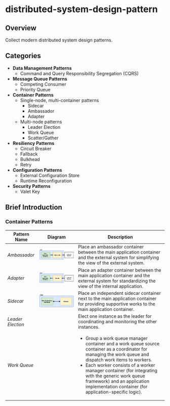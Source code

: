# distributed-system-design-pattern

## Overview
Collect modern distributed system design patterns.

## Categories
- **Data Management Patterns**
   - Command and Query Responsibility Segregation (CQRS)
- **Message Queue Patterns**
   - Competing Consumer
   - Priority Queue
- **Container Patterns**
   - Single-node, multi-container patterns
      - Sidecar
      - Ambassador
      - Adapter
   - Multi-node patterns
      - Leader Election
      - Work Queue
      - Scatter/Gather
- **Resiliency Patterns**
   - Circuit Breaker
   - Fallback
   - Bulkhead
   - Retry
- **Configuration Patterns**
   - External Configuration Store
   - Runtime Reconfiguration
- **Security Patterns**
   - Valet Key

## Brief Introduction
### Container Patterns

| Pattern Name | Diagram | Description |
|----|----|----|
| *Ambassador* | ![](./diagrams/png/ambassador_small.png) | Place an ambassador container between the main application container and the external system for simplifying the view of the external system. |
| *Adapter* | ![](./diagrams/png/adapter_small.png) | Place an adapter container between the main application container and the external system for standardizing the view of the internal application. |
| *Sidecar* | ![](./diagrams/png/sidecar_small.png) | Place an independent sidecar container next to the main application container for providing supportive works to the main application container. |
| *Leader Election* |  | Elect one instance as the leader for coordinating and monitoring the other instances. |
| *Work Queue* |  | <ul><li>Group a work queue manager container and a work queue source container as a coordinator for managing the work queue and dispatch work items to workers.<li>Each worker consists of a worker manager container (for integrating with the generic work queue framework) and an application implementation container (for application-specific logic).</ul> |
